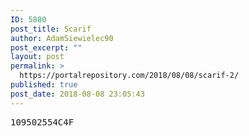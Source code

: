 ```yaml
---
ID: 5880
post_title: Scarif
author: AdamSiewielec90
post_excerpt: ""
layout: post
permalink: >
  https://portalrepository.com/2018/08/08/scarif-2/
published: true
post_date: 2018-08-08 23:05:43
---
```

<pre>109502554C4F</pre>